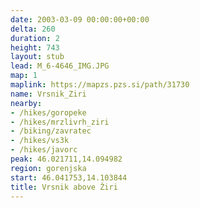 ```yaml
---
date: 2003-03-09 00:00:00+00:00
delta: 260
duration: 2
height: 743
layout: stub
lead: M_6-4646_IMG.JPG
map: 1
maplink: https://mapzs.pzs.si/path/31730
name: Vrsnik_Ziri
nearby:
- /hikes/goropeke
- /hikes/mrzlivrh_ziri
- /biking/zavratec
- /hikes/vs3k
- /hikes/javorc
peak: 46.021711,14.094982
region: gorenjska
start: 46.041753,14.103844
title: Vrsnik above Žiri
---
```

